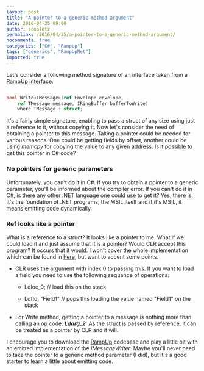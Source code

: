 ```yaml
---
layout: post
title: "A pointer to a generic method argument"
date: 2016-04-25 09:00
author: scooletz
permalink: /2016/04/25/a-pointer-to-a-generic-method-argument/
nocomments: true
categories: ["C#", "RampUp"]
tags: ["generics", "RampUpNet"]
imported: true
---
```


Let's consider a following method signature of an interface taken from a [RampUp interface](https://github.com/Scooletz/RampUp/blob/master/src/RampUp/Actors/Impl/IMessageWriter.cs).

```csharp

bool Write<TMessage>(ref Envelope envelope,
    ref TMessage message, IRingBuffer bufferToWrite)
    where TMessage : struct;

```

It's a fairly simple signature, enabling to pass a struct of any size using just a reference to it, without copying it. Now let's consider the need of obtaining a pointer to this message. Taking a pointer could be needed for various reasons. One could be getting fields by offset, another could be using *memcpy* for copying the value to any given address. Is it possible to get this pointer in C# code?

### No pointers for generic parameters

Unfortunately, you can't do it in C#. If you try to obtain a pointer to a generic parameter, you'll be informed about the compiler error. If you can't do it in C#, is there any other .NET language one could use to get it? Yes, there is. It's the foundation of .NET programs, the MSIL itself and if it's MSIL, it means emitting code dynamically.

### Ref looks like a pointer

What is a reference to a struct? It looks like a pointer to me. What if we could load it and just assume that it is a pointer? Would CLR accept this program? It occurs that it would. I won't cover the whole implementation which can be found in [here](https://github.com/Scooletz/RampUp/blob/master/src/RampUp/Actors/Impl/MessageWriterBuilder.cs#L88), but want to accent some points.

* CLR uses the argument with index 0 to passing *this*. If you want to load a field you need to use the following sequence of operations:

    *   Ldloc_0; // load this on the stack

    *   Ldfld, "Field1" // pops this loading the value named "Field1" on the stack
* For Write method, getting a pointer to a message is nothing more than calling an op code: ***Ldarg_2**.* As the struct is passed by reference, it can be treated as a pointer by CLR and it will.

I encourage you to download the [RampUp](https://github.com/Scooletz/RampUp) codebase and play a little bit with an emitted implementation of the *IMessageWriter*. Maybe you'll never need to take the pointer to a generic method parameter (I did), but it's a good starter to learn a little about emitting code.

